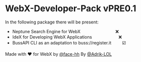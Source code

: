 # WebX-Developer-Pack vPRE0.1

In the following package there will be present:

+ Neptune Search Engine for WebX                             ❌
+ IdeX for Developing WebX Applications                      ❌
+ BussAPI CLI as an adaptation to buss://register.it         ☑️

Made with ❤️ for WebX by <a href="https://github.com/face-hh/">@face-hh</a> By <a href="https://github.com/@Adrik-LOL/">@Adrik-LOL</a>